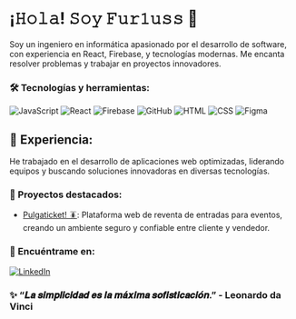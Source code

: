 # ¡𝙷𝚘𝚕𝚊! 𝚂𝚘𝚢 𝙵𝚞𝚛𝟷𝚞𝚜𝚜 👋

Soy un ingeniero en informática apasionado por el desarrollo de software, con experiencia en React, Firebase, y tecnologías modernas. Me encanta resolver problemas y trabajar en proyectos innovadores.

### 🛠️ Tecnologías y herramientas:
![JavaScript](https://img.shields.io/badge/-JavaScript-F7DF1E?style=flat&logo=javascript&logoColor=black)
![React](https://img.shields.io/badge/-React-61DAFB?style=flat&logo=react&logoColor=white)
![Firebase](https://img.shields.io/badge/-Firebase-FFA611?style=flat&logo=firebase&logoColor=white)
![GitHub](https://img.shields.io/badge/-GitHub-181717?style=flat&logo=github&logoColor=white)
![HTML](https://img.shields.io/badge/-HTML-E34F26?style=flat&logo=html5&logoColor=white)
![CSS](https://img.shields.io/badge/-CSS-1572B6?style=flat&logo=css3&logoColor=white)
![Figma](https://img.shields.io/badge/-Figma-F24E1E?style=flat&logo=figma&logoColor=white)


## 💼 Experiencia:
He trabajado en el desarrollo de aplicaciones web optimizadas, liderando equipos y buscando soluciones innovadoras en diversas tecnologías.


### 🌟 Proyectos destacados:
- [Pulgaticket! 🪳](https://github.com/Fur1uss/pulgaticket): Plataforma web de reventa de entradas para eventos, creando un ambiente seguro y confiable entre cliente y vendedor.

### 🔗 Encuéntrame en:
[![LinkedIn](https://img.shields.io/badge/-LinkedIn-blue?style=flat&logo=Linkedin&logoColor=white)](https://www.linkedin.com/in/marcelogaetealv/)

### ✨ “𝑳𝒂 𝒔𝒊𝒎𝒑𝒍𝒊𝒄𝒊𝒅𝒂𝒅 𝒆𝒔 𝒍𝒂 𝒎𝒂́𝒙𝒊𝒎𝒂 𝒔𝒐𝒇𝒊𝒔𝒕𝒊𝒄𝒂𝒄𝒊𝒐́𝒏.” - Leonardo da Vinci
